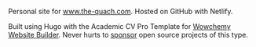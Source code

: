 Personal site for www.the-quach.com.  Hosted on GitHub with Netlify.

Built using Hugo with the Academic CV Pro Template for [Wowchemy Website Builder](https://wowchemy.com).  Never hurts to [sponsor](https://wowchemy.com/plans/) open source projects of this type.

